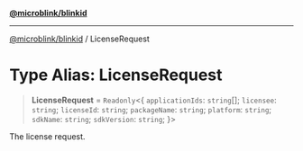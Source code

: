 [**@microblink/blinkid**](../README.md)

***

[@microblink/blinkid](../README.md) / LicenseRequest

# Type Alias: LicenseRequest

> **LicenseRequest** = `Readonly`\<\{ `applicationIds`: `string`[]; `licensee`: `string`; `licenseId`: `string`; `packageName`: `string`; `platform`: `string`; `sdkName`: `string`; `sdkVersion`: `string`; \}\>

The license request.

